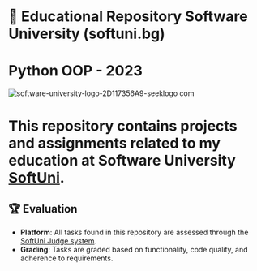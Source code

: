 # 📘 Educational Repository Software University (softuni.bg)
# Python OOP - 2023

![software-university-logo-2D117356A9-seeklogo com](https://github.com/svetlanasieber/Python-OOP/assets/135451084/b1f1e4fe-1feb-4642-a56a-d35d5e48bb62)





# This repository contains projects and assignments related to my education at Software University [**SoftUni**](https://softuni.bg/).




## 🏆 Evaluation

- **Platform**: All tasks found in this repository are assessed through the [SoftUni Judge system](https://judge.softuni.org/).
- **Grading**: Tasks are graded based on functionality, code quality, and adherence to requirements.


